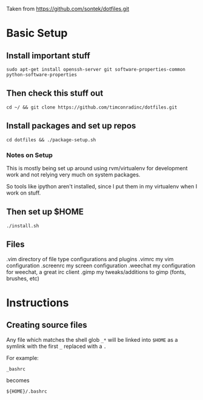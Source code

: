 Taken from  https://github.com/sontek/dotfiles.git

# Basic Setup
## Install important stuff

    sudo apt-get install openssh-server git software-properties-common python-software-properties

## Then check this stuff out
    
    cd ~/ && git clone https://github.com/timconradinc/dotfiles.git

## Install packages and set up repos

    cd dotfiles && ./package-setup.sh

### Notes on Setup

This is mostly being set up around using rvm/virtualenv for
development work and not relying very much on system packages.

So tools like ipython aren't installed, since I put them in
my virtualenv when I work on stuff.

## Then set up $HOME

    ./install.sh

## Files
.vim
    directory of file type configurations and plugins
.vimrc
    my vim configuration
.screenrc
    my screen configuration
.weechat
    my configuration for weechat, a great irc client
.gimp
    my tweaks/additions to gimp (fonts, brushes, etc)

# Instructions
## Creating source files
Any file which matches the shell glob `_*` will be linked into `$HOME` as a symlink with the first `_`  replaced with a `.`

For example:

    _bashrc

becomes

    ${HOME}/.bashrc
